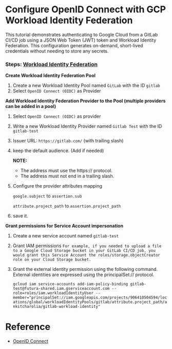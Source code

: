 # Configure OpenID Connect with GCP Workload Identity Federation

This tutorial demonstrates authenticating to Google Cloud from a GitLab CI/CD job using a JSON Web Token (JWT) token and Workload Identity Federation. This configuration generates on-demand, short-lived credentials without needing to store any secrets.

### Steps: [Workload Identity Federation](https://console.cloud.google.com/iam-admin/workload-identity-pools)

**Create Workload Identity Federation Pool**
1. Create a new Workload Identity Pool named `GitLab` with the ID `gitlab`
2. Select `OpenID Connect (OIDC)` as Provider

**Add Workload Identity Federation Provider to the Pool (multiple providers can be added in a pool)**
1. Select `OpenID Connect (OIDC)` as provider
2. Write a new Workload Identity Provider named `Gitlab Test` with the ID `gitlab-test`
3. Issuer URL: `https://gitlab.com/` (with trailing slash)
3. keep the default audience. (Add if needed)
  
    **NOTE:**
    * The address must use the https:// protocol.
    * The address must not end in a trailing slash.
4. Configure the provider attributes mapping
    
    `google.subject` to `assertion.sub` 

    `attribute.project_path` to `assertion.project_path` 
5. save it.

**Grant permissions for Service Account impersonation**
1. Create a new service account named `gitlab-test`
2. Grant IAM permissions
    `For example, if you needed to upload a file to a Google Cloud Storage bucket in your GitLab CI/CD job, you would grant this Service Account the roles/storage.objectCreator role on your Cloud Storage bucket.`
3. Grant the external identity permission using the following command. External identities are expressed using the principalSet:// protocol.

    `gcloud iam service-accounts add-iam-policy-binding gitlab-test@futura-shared.iam.gserviceaccount.com --role=roles/iam.workloadIdentityUser --member="principalSet://iam.googleapis.com/projects/906410504594/locations/global/workloadIdentityPools/gitlab/attribute.project_path/ankitcharolia/gitlab-workload-identity"`

# Reference
* [OpenID Connect](https://gitlab.com/guided-explorations/gcp/configure-openid-connect-in-gcp)
